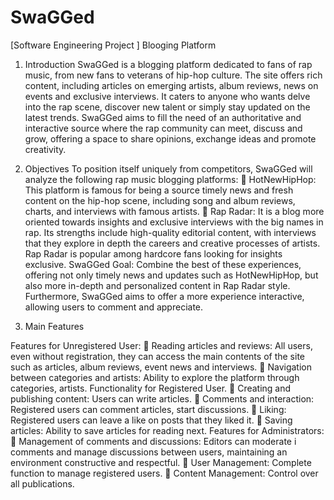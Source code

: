 # SwaGGed
[Software Engineering Project ] Blooging Platform

1. Introduction
SwaGGed is a blogging platform dedicated to fans of
rap music, from new fans to veterans of hip-hop culture. The site offers
rich content, including articles on emerging artists, album reviews,
news on events and exclusive interviews. It caters to anyone who wants
delve into the rap scene, discover new talent or simply stay
updated on the latest trends. SwaGGed aims to fill the need
of an authoritative and interactive source where the rap community can meet,
discuss and grow, offering a space to share opinions,
exchange ideas and promote creativity.

2. Objectives
To position itself uniquely from competitors, SwaGGed will analyze
the following rap music blogging platforms:
 HotNewHipHop: This platform is famous for being a source
timely news and fresh content on the hip-hop scene,
including song and album reviews, charts, and interviews with
famous artists.
 Rap Radar: It is a blog more oriented towards insights and
exclusive interviews with the big names in rap. Its strengths
include high-quality editorial content, with interviews that
they explore in depth the careers and creative processes of artists. Rap
Radar is popular among hardcore fans looking for insights
exclusive.
SwaGGed Goal: Combine the best of these experiences,
offering not only timely news and updates such as
HotNewHipHop, but also more in-depth and personalized content in
Rap Radar style. Furthermore, SwaGGed aims to offer a more experience
interactive, allowing users to comment and appreciate.


3. Main Features

Features for Unregistered User:
 Reading articles and reviews: All users, even without
registration, they can access the main contents of the site such as
articles, album reviews, event news and interviews.
 Navigation between categories and artists: Ability to explore the
platform through categories, artists.
Functionality for Registered User.
 Creating and publishing content: Users can write
articles.
 Comments and interaction: Registered users can comment
articles, start discussions.
 Liking: Registered users can leave a like on posts that
they liked it.
 Saving articles: Ability to save articles for reading
next.
Features for Administrators:
 Management of comments and discussions: Editors can moderate i
comments and manage discussions between users, maintaining an environment
constructive and respectful.
 User Management: Complete function to manage registered users.
 Content Management: Control over all publications.




